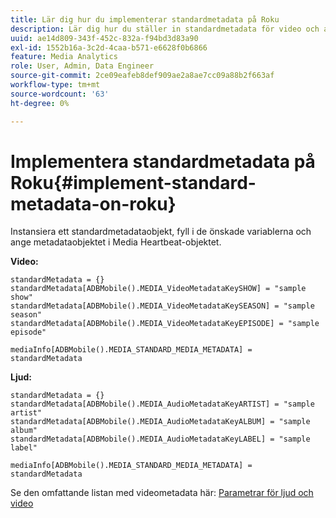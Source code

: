 ```yaml
---
title: Lär dig hur du implementerar standardmetadata på Roku
description: Lär dig hur du ställer in standardmetadata för video och annonsering som ska skickas med spårningsanrop på Roku.
uuid: ae14d809-343f-452c-832a-f94bd3d83a90
exl-id: 1552b16a-3c2d-4caa-b571-e6628f0b6866
feature: Media Analytics
role: User, Admin, Data Engineer
source-git-commit: 2ce09eafeb8def909ae2a8ae7cc09a88b2f663af
workflow-type: tm+mt
source-wordcount: '63'
ht-degree: 0%

---
```


# Implementera standardmetadata på Roku{#implement-standard-metadata-on-roku}

Instansiera ett standardmetadataobjekt, fyll i de önskade variablerna och ange metadataobjektet i Media Heartbeat-objektet.

**Video:**

```
standardMetadata = {}
standardMetadata[ADBMobile().MEDIA_VideoMetadataKeySHOW] = "sample show"
standardMetadata[ADBMobile().MEDIA_VideoMetadataKeySEASON] = "sample season"
standardMetadata[ADBMobile().MEDIA_VideoMetadataKeyEPISODE] = "sample episode"

mediaInfo[ADBMobile().MEDIA_STANDARD_MEDIA_METADATA] = standardMetadata
```

**Ljud:**

```
standardMetadata = {}
standardMetadata[ADBMobile().MEDIA_AudioMetadataKeyARTIST] = "sample artist"
standardMetadata[ADBMobile().MEDIA_AudioMetadataKeyALBUM] = "sample album"
standardMetadata[ADBMobile().MEDIA_AudioMetadataKeyLABEL] = "sample label"

mediaInfo[ADBMobile().MEDIA_STANDARD_MEDIA_METADATA] = standardMetadata
```

Se den omfattande listan med videometadata här: [Parametrar för ljud och video](/help/implementation/variables/audio-video-parameters.md)
